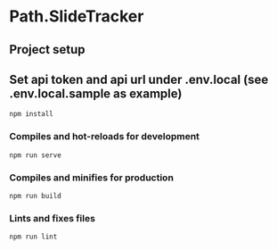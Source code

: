 # Path.SlideTracker

## Project setup

## Set api token and api url under .env.local (see .env.local.sample as example)
```
npm install
```

### Compiles and hot-reloads for development
```
npm run serve
```

### Compiles and minifies for production
```
npm run build
```

### Lints and fixes files
```
npm run lint
```

